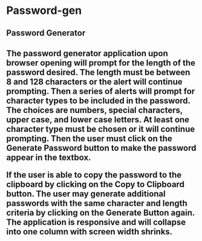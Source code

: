 # Password-gen
<h2> Password Generator<h2>
<p>
    The password generator application upon browser opening will prompt for the length of the password desired.  The length must be between 8 and 128 characters or the alert will continue
    prompting.  Then a series of alerts will prompt for character types to be included in the password. The choices are numbers, special characters, upper case, and lower case letters.  At least one character type must be chosen or it will continue prompting. Then the user must click on the Generate Password button to make the password appear in the textbox.
</p>

<p>
    If the user is able to copy the password to the clipboard by clicking on the Copy to Clipboard button.  The user may generate additional passwords with the same character and length criteria by clicking on the Generate Button again.  The application is responsive and will collapse into one column with screen width shrinks.  
</p>
